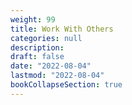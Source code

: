 ```yaml
---
weight: 99
title: Work With Others
categories: null
description: 
draft: false
date: "2022-08-04"
lastmod: "2022-08-04"
bookCollapseSection: true
---
```


